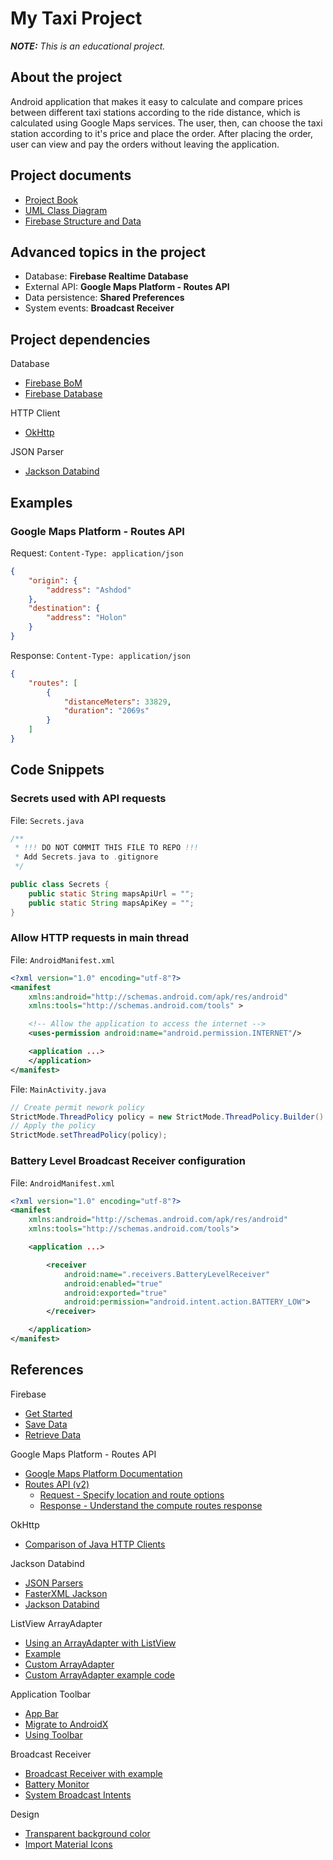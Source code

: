 # My Taxi Project
_**NOTE:** This is an educational project._

## About the project
Android application that makes it easy to calculate and compare prices between different taxi stations according to the ride distance, which is calculated using Google Maps services. The user, then, can choose the taxi station according to it's price and place the order. After placing the order, user can view and pay the orders without leaving the application.

## Project documents
- [Project Book](./docs/book/)
- [UML Class Diagram](./docs/class-diagram/)
- [Firebase Structure and Data](./docs/data/)

## Advanced topics in the project
- Database: **Firebase Realtime Database**
- External API: **Google Maps Platform - Routes API**
- Data persistence: **Shared Preferences**
- System events: **Broadcast Receiver**

## Project dependencies
Database
  - [Firebase BoM](https://mvnrepository.com/artifact/com.google.firebase/firebase-bom)
  - [Firebase Database](https://mvnrepository.com/artifact/com.google.firebase/firebase-database)

HTTP Client
  - [OkHttp](https://mvnrepository.com/artifact/com.squareup.okhttp3/okhttp)

JSON Parser
  - [Jackson Databind](https://mvnrepository.com/artifact/com.fasterxml.jackson.core/jackson-databind)

## Examples
### Google Maps Platform - Routes API
Request: `Content-Type: application/json`
```json
{
    "origin": {
        "address": "Ashdod"
    },
    "destination": {
        "address": "Holon"
    }
}
```
Response: `Content-Type: application/json`
```json
{
    "routes": [
        {
            "distanceMeters": 33829,
            "duration": "2069s"
        }
    ]
}
```

## Code Snippets
### Secrets used with API requests
File: `Secrets.java`
```java
/**
 * !!! DO NOT COMMIT THIS FILE TO REPO !!!
 * Add Secrets.java to .gitignore
 */

public class Secrets {
    public static String mapsApiUrl = "";
    public static String mapsApiKey = "";
}
```

### Allow HTTP requests in main thread
File: `AndroidManifest.xml`
```xml
<?xml version="1.0" encoding="utf-8"?>
<manifest
    xmlns:android="http://schemas.android.com/apk/res/android"
    xmlns:tools="http://schemas.android.com/tools" >

    <!-- Allow the application to access the internet -->
    <uses-permission android:name="android.permission.INTERNET"/>

    <application ...>
    </application>
</manifest>
```
File: `MainActivity.java`
```java
// Create permit nework policy
StrictMode.ThreadPolicy policy = new StrictMode.ThreadPolicy.Builder().permitNetwork().build();
// Apply the policy
StrictMode.setThreadPolicy(policy);
```

### Battery Level Broadcast Receiver configuration
File: `AndroidManifest.xml`
```xml
<?xml version="1.0" encoding="utf-8"?>
<manifest
    xmlns:android="http://schemas.android.com/apk/res/android"
    xmlns:tools="http://schemas.android.com/tools">

    <application ...>

        <receiver
            android:name=".receivers.BatteryLevelReceiver"
            android:enabled="true"
            android:exported="true"
            android:permission="android.intent.action.BATTERY_LOW">
        </receiver>

    </application>
</manifest>
```

## References
Firebase
  - [Get Started](https://firebase.google.com/docs/database/android/start)
  - [Save Data](https://firebase.google.com/docs/database/admin/save-data)
  - [Retrieve Data](https://firebase.google.com/docs/database/admin/retrieve-data)

Google Maps Platform - Routes API
  - [Google Maps Platform Documentation](https://developers.google.com/maps/documentation)
  - [Routes API (v2)](https://developers.google.com/maps/documentation/routes)
    - [Request - Specify location and route options](https://developers.google.com/maps/documentation/routes/specify_location)
    - [Response - Understand the compute routes response](https://developers.google.com/maps/documentation/routes/understand-route-response)

OkHttp
  - [Comparison of Java HTTP Clients](https://reflectoring.io/comparison-of-java-http-clients)

Jackson Databind
  - [JSON Parsers](https://stackoverflow.com/questions/2591098/how-to-parse-json-in-java/31743324#31743324)
  - [FasterXML Jackson](https://github.com/FasterXML/jackson)
  - [Jackson Databind](https://github.com/FasterXML/jackson-databind)

ListView ArrayAdapter
  - [Using an ArrayAdapter with ListView](https://github.com/codepath/android_guides/wiki/Using-an-ArrayAdapter-with-ListView)
  - [Example](https://www.geeksforgeeks.org/arrayadapter-in-android-with-example)
  - [Custom ArrayAdapter](https://vogella.com/tutorials/AndroidListView/article.html)
  - [Custom ArrayAdapter example code](https://stackoverflow.com/questions/46443776/android-change-textview-font-color-in-a-listview-for-a-condition/46445576#46445576)

Application Toolbar
  - [App Bar](https://developer.android.com/develop/ui/views/components/appbar)
  - [Migrate to AndroidX](https://developer.android.com/jetpack/androidx/migrate)
  - [Using Toolbar](https://github.com/codepath/android_guides/wiki/Using-the-App-ToolBar)

Broadcast Receiver
  - [Broadcast Receiver with example](https://www.geeksforgeeks.org/broadcast-receiver-in-android-with-example)
  - [Battery Monitor](https://developer.android.com/training/monitoring-device-state/battery-monitoring)
  - [System Broadcast Intents](https://developer.android.com/about/versions/11/reference/broadcast-intents-30)

Design
  - [Transparent background color](https://www.tutorialspoint.com/how-to-make-a-background-20-transparent-on-android)
  - [Import Material Icons](https://stackoverflow.com/questions/28684759/import-material-design-icons-into-an-android-project)
